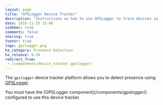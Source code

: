 ```yaml
---
layout: page
title: "GPSLogger Device Tracker"
description: "Instructions on how to use GPSLogger to track devices in Home Assistant."
date: 2016-11-25 15:00
sidebar: true
comments: false
sharing: true
footer: true
logo: gpslogger.png
ha_category: Presence Detection
ha_release: 0.34
redirect_from:
 - /components/device_tracker.gpslogger/
---
```


The `gpslogger` device tracker platform allows you to detect presence using [GPSLogger](http://code.mendhak.com/gpslogger/).

<p class='note'>
You must have the [GPSLogger component](/components/gpslogger/) configured to use this device tracker.
</p>
